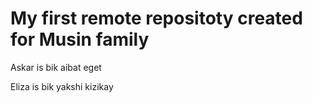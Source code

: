 # My first remote repositoty created for Musin family

Askar is bik aibat eget

Eliza is bik yakshi kizikay